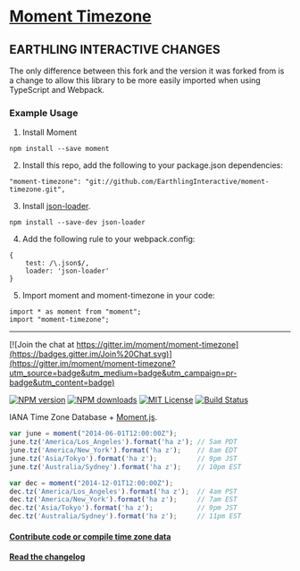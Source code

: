 # [Moment Timezone](http://momentjs.com/timezone)

## EARTHLING INTERACTIVE CHANGES

The only difference between this fork and the version it was forked from is a change to allow this library to be more easily imported when using TypeScript and Webpack. 

### Example Usage

1. Install Moment

```
npm install --save moment
```

2. Install this repo, add the following to your package.json dependencies:

```
"moment-timezone": "git://github.com/EarthlingInteractive/moment-timezone.git",
```

3. Install [json-loader](https://github.com/webpack-contrib/json-loader). 

```
npm install --save-dev json-loader
```

4. Add the following rule to your webpack.config:

```
{
    test: /\.json$/,
    loader: 'json-loader'
}
```

5. Import moment and moment-timezone in your code:

```
import * as moment from "moment";
import "moment-timezone";
```

---


[![Join the chat at https://gitter.im/moment/moment-timezone](https://badges.gitter.im/Join%20Chat.svg)](https://gitter.im/moment/moment-timezone?utm_source=badge&utm_medium=badge&utm_campaign=pr-badge&utm_content=badge)

[![NPM version][npm-version-image]][npm-url] [![NPM downloads][npm-downloads-image]][npm-url] [![MIT License][license-image]][license-url] [![Build Status][travis-image]][travis-url]

IANA Time Zone Database + [Moment.js](http://momentjs.com).

```js
var june = moment("2014-06-01T12:00:00Z");
june.tz('America/Los_Angeles').format('ha z'); // 5am PDT
june.tz('America/New_York').format('ha z');    // 8am EDT
june.tz('Asia/Tokyo').format('ha z');          // 9pm JST
june.tz('Australia/Sydney').format('ha z');    // 10pm EST

var dec = moment("2014-12-01T12:00:00Z");
dec.tz('America/Los_Angeles').format('ha z');  // 4am PST
dec.tz('America/New_York').format('ha z');     // 7am EST
dec.tz('Asia/Tokyo').format('ha z');           // 9pm JST
dec.tz('Australia/Sydney').format('ha z');     // 11pm EST
```

#### [Contribute code or compile time zone data](contributing.md)

#### [Read the changelog](changelog.md)


[license-image]: http://img.shields.io/badge/license-MIT-blue.svg?style=flat
[license-url]: LICENSE

[npm-url]: https://npmjs.org/package/moment-timezone
[npm-version-image]: http://img.shields.io/npm/v/moment-timezone.svg?style=flat
[npm-downloads-image]: http://img.shields.io/npm/dm/moment-timezone.svg?style=flat

[travis-url]: http://travis-ci.org/moment/moment-timezone
[travis-image]: http://img.shields.io/travis/moment/moment-timezone/develop.svg?style=flat
